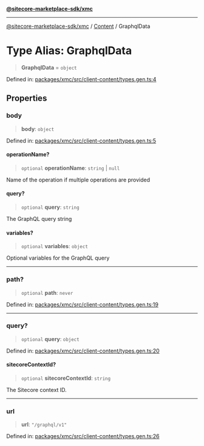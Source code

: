 [**@sitecore-marketplace-sdk/xmc**](../../../../README.md)

***

[@sitecore-marketplace-sdk/xmc](../../../../README.md) / [Content](../README.md) / GraphqlData

# Type Alias: GraphqlData

> **GraphqlData** = `object`

Defined in: [packages/xmc/src/client-content/types.gen.ts:4](https://github.com/Sitecore/marketplace-sdk/blob/main/packages/xmc/src/client-content/types.gen.ts#L4)

## Properties

### body

> **body**: `object`

Defined in: [packages/xmc/src/client-content/types.gen.ts:5](https://github.com/Sitecore/marketplace-sdk/blob/main/packages/xmc/src/client-content/types.gen.ts#L5)

#### operationName?

> `optional` **operationName**: `string` \| `null`

Name of the operation if multiple operations are provided

#### query?

> `optional` **query**: `string`

The GraphQL query string

#### variables?

> `optional` **variables**: `object`

Optional variables for the GraphQL query

***

### path?

> `optional` **path**: `never`

Defined in: [packages/xmc/src/client-content/types.gen.ts:19](https://github.com/Sitecore/marketplace-sdk/blob/main/packages/xmc/src/client-content/types.gen.ts#L19)

***

### query?

> `optional` **query**: `object`

Defined in: [packages/xmc/src/client-content/types.gen.ts:20](https://github.com/Sitecore/marketplace-sdk/blob/main/packages/xmc/src/client-content/types.gen.ts#L20)

#### sitecoreContextId?

> `optional` **sitecoreContextId**: `string`

The Sitecore context ID.

***

### url

> **url**: `"/graphql/v1"`

Defined in: [packages/xmc/src/client-content/types.gen.ts:26](https://github.com/Sitecore/marketplace-sdk/blob/main/packages/xmc/src/client-content/types.gen.ts#L26)
